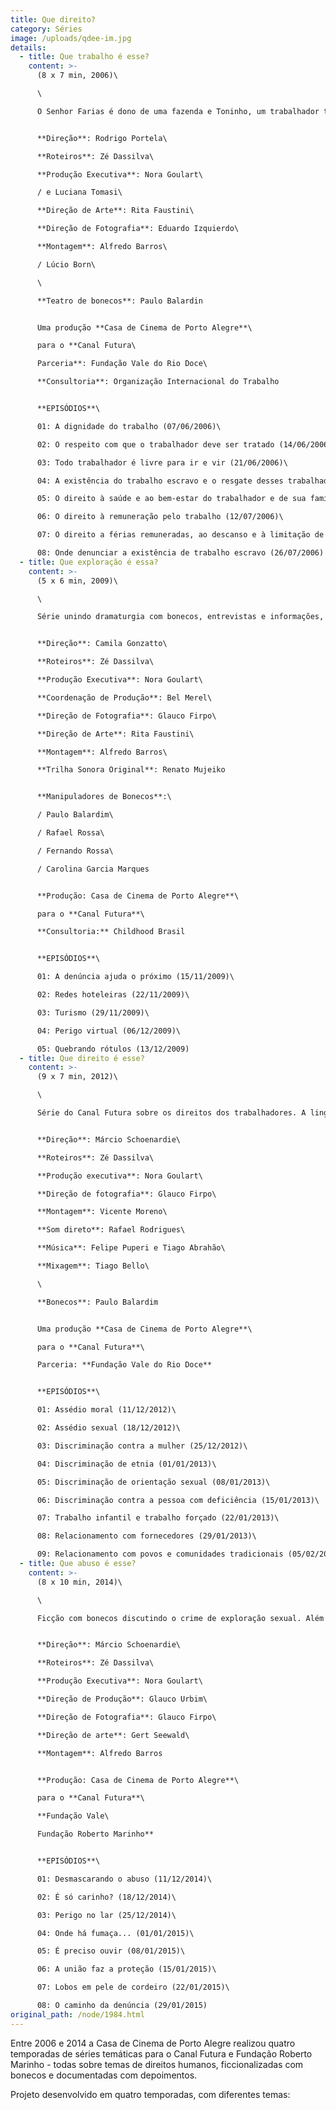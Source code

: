 ```yaml
---
title: Que direito?
category: Séries
image: /uploads/qdee-im.jpg
details:
  - title: Que trabalho é esse?
    content: >-
      (﻿8 x 7 min, 2006)\

      \

      O Senhor Farias é dono de uma fazenda e Toninho, um trabalhador tratado como escravo. Justino é o amigo que tenta conscientizá-lo de sua situação. Os episódios alternam ficção (em que um ator contracena com bonecos de marionete) e depoimentos. A série aborda a questão do trabalho escravo no Brasil.	


      **Direção**: Rodrigo Portela\

      **Roteiros**: Zé Dassilva\

      **Produção Executiva**: Nora Goulart\

      / e Luciana Tomasi\

      **Direção de Arte**: Rita Faustini\

      **Direção de Fotografia**: Eduardo Izquierdo\

      **Montagem**: Alfredo Barros\

      / Lúcio Born\

      \

      **Teatro de bonecos**: Paulo Balardin


      Uma produção **Casa de Cinema de Porto Alegre**\

      para o **Canal Futura\

      Parceria**: Fundação Vale do Rio Doce\

      **Consultoria**: Organização Internacional do Trabalho


      **EPISÓDIOS**\

      01: A dignidade do trabalho (07/06/2006)\

      02: O respeito com que o trabalhador deve ser tratado (14/06/2006)\

      03: Todo trabalhador é livre para ir e vir (21/06/2006)\

      04: A existência do trabalho escravo e o resgate desses trabalhadores (28/06/2006)\

      05: O direito à saúde e ao bem-estar do trabalhador e de sua família (05/07/2006)\

      06: O direito à remuneração pelo trabalho (12/07/2006)\

      07: O direito a férias remuneradas, ao descanso e à limitação de horas de trabalho (19/07/2006)\

      08: Onde denunciar a existência de trabalho escravo (26/07/2006)
  - title: Que exploração é essa?
    content: >-
      (﻿5 x 6 min, 2009)\

      \

      Série unindo dramaturgia com bonecos, entrevistas e informações, tendo como tema o combate à exploração sexual de crianças e adolescentes. Na história, o caminhoneiro Milton sai pra mais uma viagem, dessa vez acompanhado pelo filho Diego. A cada episódio, os dois se deparam em situações diferentes, revelando as várias formas em que esse crime pode ser praticado. Além de revelar o problema, a série aponta caminhos pra que as pessoas possam contribuir para combater a exploração sexual de crianças e adolescentes.


      **Direção**: Camila Gonzatto\

      **Roteiros**: Zé Dassilva\

      **Produção Executiva**: Nora Goulart\

      **Coordenação de Produção**: Bel Merel\

      **Direção de Fotografia**: Glauco Firpo\

      **Direção de Arte**: Rita Faustini\

      **Montagem**: Alfredo Barros\

      **Trilha Sonora Original**: Renato Mujeiko


      **Manipuladores de Bonecos**:\

      / Paulo Balardim\

      / Rafael Rossa\

      / Fernando Rossa\

      / Carolina Garcia Marques


      **Produção: Casa de Cinema de Porto Alegre**\

      para o **Canal Futura**\

      **Consultoria:** Childhood Brasil


      **EPISÓDIOS**\

      01: A denúncia ajuda o próximo (15/11/2009)\

      02: Redes hoteleiras (22/11/2009)\

      03: Turismo (29/11/2009)\

      04: Perigo virtual (06/12/2009)\

      05: Quebrando rótulos (13/12/2009)
  - title: Que direito é esse?
    content: >-
      (﻿9 x 7 min, 2012)\

      \

      Série do Canal Futura sobre os direitos dos trabalhadores. A linguagem mescla dramaturgia de bonecos e entrevistas com especialistas, além de apresentar dados e ajudar o público a refletir sobre problemas que envolvem profissionais de todas as áreas.


      **Direção**: Márcio Schoenardie\

      **Roteiros**: Zé Dassilva\

      **Produção executiva**: Nora Goulart\

      **Direção de fotografia**: Glauco Firpo\

      **Montagem**: Vicente Moreno\

      **Som direto**: Rafael Rodrigues\

      **Música**: Felipe Puperi e Tiago Abrahão\

      **Mixagem**: Tiago Bello\

      \

      **Bonecos**: Paulo Balardim


      Uma produção **Casa de Cinema de Porto Alegre**\

      para o **Canal Futura**\

      Parceria: **Fundação Vale do Rio Doce**


      **EPISÓDIOS**\

      01: Assédio moral (11/12/2012)\

      02: Assédio sexual (18/12/2012)\

      03: Discriminação contra a mulher (25/12/2012)\

      04: Discriminação de etnia (01/01/2013)\

      05: Discriminação de orientação sexual (08/01/2013)\

      06: Discriminação contra a pessoa com deficiência (15/01/2013)\

      07: Trabalho infantil e trabalho forçado (22/01/2013)\

      08: Relacionamento com fornecedores (29/01/2013)\

      09: Relacionamento com povos e comunidades tradicionais (05/02/2013)
  - title: Que abuso é esse?
    content: >-
      (﻿8 x 10 min, 2014)\

      \

      Ficção com bonecos discutindo o crime de exploração sexual. Além da dramaturgia que envolve os bonecos em uma narrativa ficcional, a série traz depoimentos de especialistas e mostra dados em cartelas, com vistas a aprofundar a abordagem do conteúdo. Somente ao final da série, no ultimo episódio, as crianças que brincavam na pracinha serão mostradas e ganharão primeiro plano, embora tudo girasse em torno delas desde o começo.


      **Direção**: Márcio Schoenardie\

      **Roteiros**: Zé Dassilva\

      **Produção Executiva**: Nora Goulart\

      **Direção de Produção**: Glauco Urbim\

      **Direção de Fotografia**: Glauco Firpo\

      **Direção de arte**: Gert Seewald\

      **Montagem**: Alfredo Barros


      **Produção: Casa de Cinema de Porto Alegre**\

      para o **Canal Futura**\

      **Fundação Vale\

      Fundação Roberto Marinho**


      **EPISÓDIOS**\

      01: Desmascarando o abuso (11/12/2014)\

      02: É só carinho? (18/12/2014)\

      03: Perigo no lar (25/12/2014)\

      04: Onde há fumaça... (01/01/2015)\

      05: É preciso ouvir (08/01/2015)\

      06: A união faz a proteção (15/01/2015)\

      07: Lobos em pele de cordeiro (22/01/2015)\

      08: O caminho da denúncia (29/01/2015)
original_path: /node/1984.html
---
```

Entre 2006 e 2014 a Casa de Cinema de Porto Alegre realizou quatro temporadas de séries temáticas para o Canal Futura e Fundação Roberto Marinho - todas sobre temas de direitos humanos, ficcionalizadas com bonecos e documentadas com depoimentos.

Projeto desenvolvido em quatro temporadas, com diferentes temas: